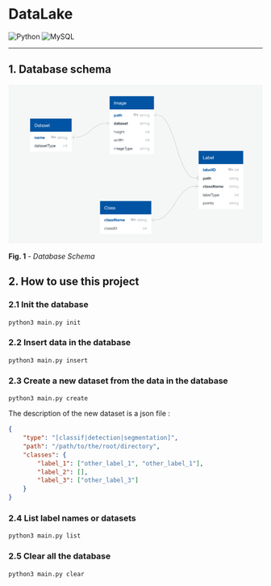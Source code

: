# DataLake

![Python](https://img.shields.io/badge/python-3670A0?style=for-the-badge&logo=python&logoColor=ffdd54) ![MySQL](https://img.shields.io/badge/mysql-%2300f.svg?style=for-the-badge&logo=mysql&logoColor=white)

-----

## 1. Database schema

![Database Schema](img/database_schema.png)

**Fig. 1** - _Database Schema_


## 2. How to use this project
### 2.1 Init the database

```
python3 main.py init
```

### 2.2 Insert data in the database
```
python3 main.py insert
```

### 2.3 Create a new dataset from the data in the database
```
python3 main.py create
```

The description of the new dataset is a json file :

```json
{
    "type": "[classif|detection|segmentation]",
    "path": "/path/to/the/root/directory",
    "classes": {
        "label_1": ["other_label_1", "other_label_1"],
        "label_2": [],
        "label_3": ["other_label_3"]
    }
}
```

### 2.4 List label names or datasets
```
python3 main.py list
```

### 2.5 Clear all the database
```
python3 main.py clear
```
